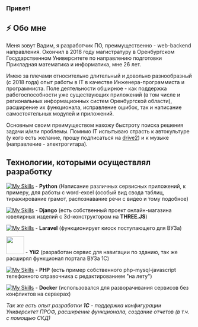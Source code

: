 ### Привет!

## ⚡ Обо мне

  Меня зовут Вадим, я разработчик ПО, преимущественно - web-backend направления.
Окончил в 2018 году магистратуру в Оренбургском Государственном Университете по направлению подготовки Прикладная математика и информатика, мне 26 лет.

  Имею за плечами относительно длительный и довольно разнообразный (с 2018 года) опыт работы в IT в качестве Инженера-программиста и программиста. Поле деятельности обширное - как поддержка работоспособности уже существующих приложений (в том числе и региональных информационных систем Оренбургской области), расширение их функционала, исправление ошибок, так и написание самостоятельных модулей и приложений.
  
  Основным своим преимуществом нахожу быстроту поиска решения задачи и/или проблемы. Помимо IT испытываю страсть к автокультуре (у кого есть желание, прошу подписаться на <a href="https://www.drive2.ru/r/lada/2107/625674618958535186/">drive2</a>) и к музыке (направление - электрогитара).
  
  ## Технологии, которыми осуществлял разработку
[![My Skills](https://skillicons.dev/icons?i=python)](https://skillicons.dev) - **Python** (Написание различных сервисных приложений, к примеру, для работы с word-excel (особый вид свода таблиц, тиражирование грамот, распознавание речи с видео и тому подобное)

[![My Skills](https://skillicons.dev/icons?i=django)](https://skillicons.dev) - **Django** (есть собственный проект онлайн-магазина ювелирных изделий с 3d-конструктором на **THREE.JS**)

[![My Skills](https://skillicons.dev/icons?i=laravel)](https://skillicons.dev) - **Laravel** (функционирует киоск поступающего для ВУЗа)

<img src="https://www.liblogo.com/img-logo/sml/yi3964ye5d-yii-logo-yii-logo-png-transparent-amp-svg-vector-freebie-supply.webp" width="48px" height="48px"> - **Yii2** (разработан сервис для навигации по зданию, так же расширял функционал портала ВУЗа 1С)

[![My Skills](https://skillicons.dev/icons?i=php)](https://skillicons.dev) - **PHP** (есть пример собственного php-mysql-javascript телефонного справочника с редактированием "на лету")

[![My Skills](https://skillicons.dev/icons?i=docker)](https://skillicons.dev) - **Docker** (использовался для разворачивания сервисов без конфликтов на серверах)

*Так же есть опыт разработки **1С** - поддержка конфигурации Университет ПРОФ, расширение функционала, создание отчетов (в т.ч. с помощью СКД)*
 

<!--
**3dquattro/3dquattro** is a ✨ _special_ ✨ repository because its `README.md` (this file) appears on your GitHub profile.

Here are some ideas to get you started:

- 🔭 I’m currently working on ...
- 🌱 I’m currently learning ...
- 👯 I’m looking to collaborate on ...
- 🤔 I’m looking for help with ...
- 💬 Ask me about ...
- 📫 How to reach me: ...
- 😄 Pronouns: ...
- ⚡ Fun fact: ...
-->
